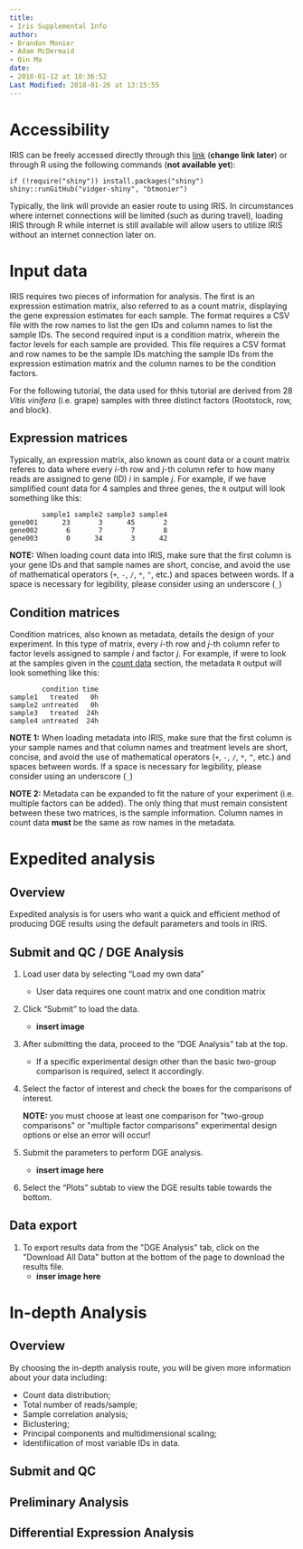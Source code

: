 ```yaml
---
title:
- Iris Supplemental Info
author:        
- Brandon Monier
- Adam McDermaid
- Qin Ma
date:       
- 2018-01-12 at 10:36:52
Last Modified: 2018-01-26 at 13:15:55
---
```


# Accessibility 
IRIS can be freely accessed directly through this
[link](http://bmbl.sdstate.edu/VIDGER/) (**change link later**) or through R
using the following commands (**not available yet**):

```{r}
if (!require("shiny")) install.packages("shiny")
shiny::runGitHub("vidger-shiny", "btmonier")
```

Typically, the link will provide an easier route to using IRIS. In
circumstances where internet connections will be limited (such as during
travel), loading IRIS through R while internet is still available will allow
users to utilize IRIS without an internet connection later on.

# Input data
IRIS requires two pieces of information for analysis. The first is an
expression estimation matrix, also referred to as a count matrix, displaying
the gene expression estimates for each sample. The format requires a CSV file
with the row names to list the gen IDs and column names to list the sample IDs.
The second required input is a condition matrix, wherein the factor levels for
each sample are provided. This file requires a CSV format and row names to be
the sample IDs matching the sample IDs from the expression estimation matrix
and the column names to be the condition factors. 

For the following tutorial, the data used for thhis tutorial are derived from
28 *Vitis vinifera* (i.e. grape) samples with three distinct factors
(Rootstock, row, and block).

## Expression matrices
Typically, an expression matrix, also known as count data or a count matrix
referes to data where every $i$-th row and $j$-th column refer to how many
reads are assigned to gene (ID) $i$ in sample $j$. For example, if we have
simplified count data for 4 samples and three genes, the `R` output will look
something like this:

```{r}
        sample1 sample2 sample3 sample4
gene001      23       3      45       2
gene002       6       7       7       8
gene003       0      34       3      42
```

**NOTE:** When loading count data into IRIS, make sure that the first column is
your gene IDs and that sample names are short, concise, and avoid the use of
mathematical operators (`+`, `-`, `/`, `*`, `^`, etc.) and spaces between
words. If a space is necessary for legibility, please consider using an
underscore (`_`)

## Condition matrices
Condition matrices, also known as metadata,  details the design of your
experiment. In this type of matrix, every $i$-th row and $j$-th column refer to
factor levels assigned to sample $i$ and factor $j$. For example, if were to
look at the samples given in the [count data](#count-mat) section, the metadata
`R` output will look something like this:

```{r}
        condition time
sample1   treated   0h
sample2 untreated   0h
sample3   treated  24h
sample4 untreated  24h
```

**NOTE 1:** When loading metadata into IRIS, make sure that the first column is
your sample names and that column names and treatment levels are short,
concise, and avoid the use of mathematical operators (`+`, `-`, `/`, `*`, `^`,
etc.) and spaces between words. If a space is necessary for legibility, please
consider using an underscore (`_`) 

**NOTE 2:** Metadata can be expanded to fit the nature of your experiment (i.e.
multiple factors can be added). The only thing that must remain consistent
between these two matrices, is the sample information. Column names in count
data **must** be the same as row names in the metadata.


# Expedited analysis

## Overview
Expedited analysis is for users who want a quick and efficient method of
producing DGE results using the default parameters and tools in IRIS. 

## Submit and QC / DGE Analysis
1. Load user data by selecting “Load my own data”
    * User data requires one count matrix and one condition matrix

2. Click “Submit” to load the data.
    * **insert image**

3. After submitting the data, proceed to the “DGE Analysis” tab at the top.
    * If a specific experimental design other than the basic two-group
      comparison is required, select it accordingly.  

4. Select the factor of interest and check the boxes for the comparisons of
interest.  

    **NOTE:** you must choose at least one comparison for "two-group
comparisons" or "multiple factor comparisons" experimental design options or
else an error will occur!

5. Submit the parameters to perform DGE analysis.
    * **insert image here**

6. Select the “Plots” subtab to view the DGE results table towards the bottom.


## Data export
1. To export results data from the "DGE Analysis" tab, click on the "Download
   All Data" button at the bottom of the page to download the results file. 
    * **inser image here** 


# In-depth Analysis

## Overview
By choosing the in-depth analysis route, you will be given more information
about your data including:

* Count data distribution;
* Total number of reads/sample;
* Sample correlation analysis;
* Biclustering;
* Principal components and multidimensional scaling;
* Identifiication of most variable IDs in data.

## Submit and QC


## Preliminary Analysis


## Differential Expression Analysis 

